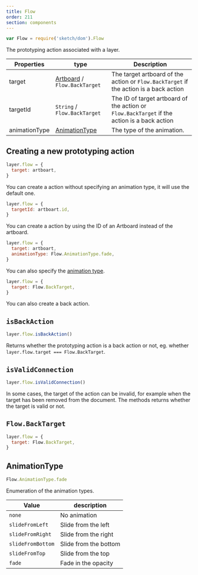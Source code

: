 ```yaml
---
title: Flow
order: 211
section: components
---
```


```javascript
var Flow = require('sketch/dom').Flow
```

The prototyping action associated with a layer.

| Properties    | type                                      | Description                                                                                 |
| ------------- | ----------------------------------------- | ------------------------------------------------------------------------------------------- |
| target        | [Artboard](#artboard) / `Flow.BackTarget` | The target artboard of the action or `Flow.BackTarget` if the action is a back action       |
| targetId      | `String` / `Flow.BackTarget`              | The ID of target artboard of the action or `Flow.BackTarget` if the action is a back action |
| animationType | [AnimationType](#animationtype)           | The type of the animation.                                                                  |

## Creating a new prototyping action

```javascript
layer.flow = {
  target: artboart,
}
```

You can create a action without specifying an animation type, it will use the default one.

```javascript
layer.flow = {
  targetId: artboart.id,
}
```

You can create a action by using the ID of an Artboard instead of the artboard.

```javascript
layer.flow = {
  target: artboart,
  animationType: Flow.AnimationType.fade,
}
```

You can also specify the [animation type](#animationtype).

```javascript
layer.flow = {
  target: Flow.BackTarget,
}
```

You can also create a back action.

## `isBackAction`

```javascript
layer.flow.isBackAction()
```

Returns whether the prototyping action is a back action or not, eg. whether `layer.flow.target === Flow.BackTarget`.

## `isValidConnection`

```javascript
layer.flow.isValidConnection()
```

In some cases, the target of the action can be invalid, for example when the target has been removed from the document. The methods returns whether the target is valid or not.

## `Flow.BackTarget`

```javascript
layer.flow = {
  target: Flow.BackTarget,
}
```

## AnimationType

```javascript
Flow.AnimationType.fade
```

Enumeration of the animation types.

| Value             | description           |
| ----------------- | --------------------- |
| `none`            | No animation          |
| `slideFromLeft`   | Slide from the left   |
| `slideFromRight`  | Slide from the right  |
| `slideFromBottom` | Slide from the bottom |
| `slideFromTop`    | Slide from the top    |
| `fade`            | Fade in the opacity   |
